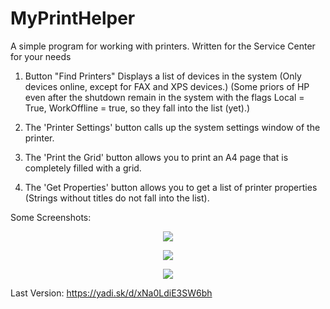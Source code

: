 # MyPrintHelper
A simple program for working with printers. 
Written for the Service Center for your needs

1. Button "Find Printers" Displays a list of devices in the system (Only devices online, except for FAX and XPS devices.)
(Some priors of HP even after the shutdown remain in the system with the flags Local = True, WorkOffline = true, so they fall into the list (yet).)

2. The 'Printer Settings' button calls up the system settings window of the printer.

3. The 'Print the Grid' button allows you to print an A4 page that is completely filled with a grid.

4. The 'Get Properties' button allows you to get a list of printer properties (Strings without titles do not fall into the list).

Some Screenshots: 
<p align="center"><img src="https://i.imgur.com/4PVfJGp.png" /></p>
<p align="center"><img src="https://i.imgur.com/CX9VBiB.png" /></p>
<p align="center"><img src="https://i.imgur.com/nSmQliq.png" /></p>

Last Version: https://yadi.sk/d/xNa0LdiE3SW6bh 

